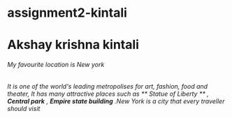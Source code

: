 # assignment2-kintali

# Akshay krishna kintali

###### My favourite location is New york

###### It is one of the world's leading metropolises for art, fashion, food and theater, It has many attractive places such as ** Statue of Liberty ** , **Central park** , **Empire state building** .New York is a city that every traveller should visit

